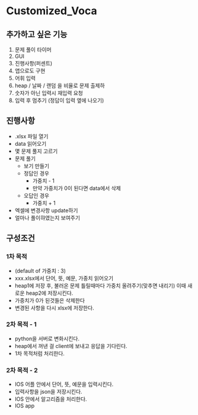 # Customized_Voca

## 추가하고 싶은 기능

1. 문제 풀이 타이머
2. GUI
3. 진행사항(퍼센트)
4. 앱으로도 구현
5. 어휘 입력
6. heap / 날짜 / 랜덤 을 비율로 문제 출제하
7. 숫자가 아닌 입력시 재입력 요청
8. 입력 후 멈추기 (정답이 입력 옆에 나오기)

## 진행사항

- .xlsx 파일 열기
- data 읽어오기
- 몇 문제 풀지 고르기
- 문제 풀기
	- 보기 만들기
	- 정답인 경우
		- 가중치 - 1
		- 만약 가중치가 0이 된다면 data에서 삭제
	- 오답인 경우
		- 가중치 + 1
- 엑셀에 변경사항 update하기
- 얼마나 풀이햐였는지 보여주기


## 구성조건

### 1차 목적
- (default of 가중치 : 3)
- xxx.xlsx에서 단어, 뜻, 예문, 가중치 읽어오기  
- heap1에 저장 후, 불러온 문제 틀릴때마다 가중치 올려주기(맞추면 내리기) 이때 새로운 heap2에 저장시킨다.
- 가중치가 0가 된것들은 삭제한다
- 변경된 사항을 다시 xlsx에 저장한다.

### 2차 목적 - 1
- python을 서버로 변화시킨다.
- heap에서 꺼낸 걸 client에 보내고 응답을 기다린다.
- 1차 목적처럼 처리한다.

### 2차 목적 - 2
- IOS 어플 안에서 단어, 뜻, 예문을 입력시킨다.
- 입력사항을 json을 저장시킨다.
- IOS 안에서 알고리즘을 처리한다.
- IOS app 
